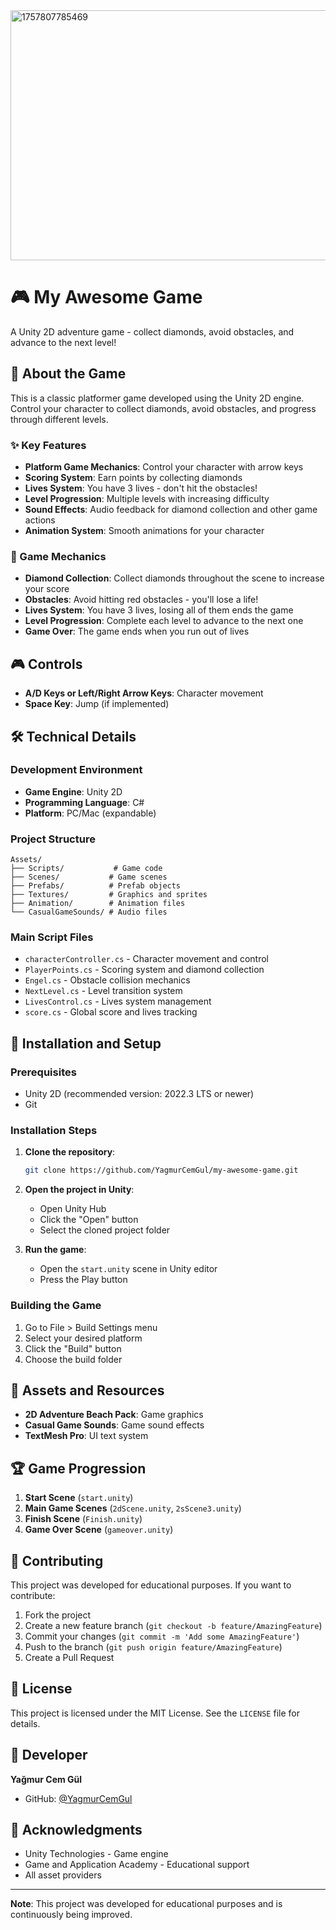 
<img width="800" height="400" alt="1757807785469" src="https://github.com/user-attachments/assets/5959b4b0-f3c7-4cfc-a641-ff9de5100d1c" />

# 🎮 My Awesome Game

A Unity 2D adventure game - collect diamonds, avoid obstacles, and advance to the next level!

## 📖 About the Game

This is a classic platformer game developed using the Unity 2D engine. Control your character to collect diamonds, avoid obstacles, and progress through different levels.

### ✨ Key Features

- **Platform Game Mechanics**: Control your character with arrow keys
- **Scoring System**: Earn points by collecting diamonds
- **Lives System**: You have 3 lives - don't hit the obstacles!
- **Level Progression**: Multiple levels with increasing difficulty
- **Sound Effects**: Audio feedback for diamond collection and other game actions
- **Animation System**: Smooth animations for your character

### 🎯 Game Mechanics

- **Diamond Collection**: Collect diamonds throughout the scene to increase your score
- **Obstacles**: Avoid hitting red obstacles - you'll lose a life!
- **Lives System**: You have 3 lives, losing all of them ends the game
- **Level Progression**: Complete each level to advance to the next one
- **Game Over**: The game ends when you run out of lives

## 🎮 Controls

- **A/D Keys or Left/Right Arrow Keys**: Character movement
- **Space Key**: Jump (if implemented)

## 🛠️ Technical Details

### Development Environment
- **Game Engine**: Unity 2D
- **Programming Language**: C#
- **Platform**: PC/Mac (expandable)

### Project Structure
```
Assets/
├── Scripts/           # Game code
├── Scenes/           # Game scenes
├── Prefabs/          # Prefab objects
├── Textures/         # Graphics and sprites
├── Animation/        # Animation files
└── CasualGameSounds/ # Audio files
```

### Main Script Files
- `characterController.cs` - Character movement and control
- `PlayerPoints.cs` - Scoring system and diamond collection
- `Engel.cs` - Obstacle collision mechanics
- `NextLevel.cs` - Level transition system
- `LivesControl.cs` - Lives system management
- `score.cs` - Global score and lives tracking

## 🚀 Installation and Setup

### Prerequisites
- Unity 2D (recommended version: 2022.3 LTS or newer)
- Git

### Installation Steps

1. **Clone the repository**:
   ```bash
   git clone https://github.com/YagmurCemGul/my-awesome-game.git
   ```

2. **Open the project in Unity**:
   - Open Unity Hub
   - Click the "Open" button
   - Select the cloned project folder

3. **Run the game**:
   - Open the `start.unity` scene in Unity editor
   - Press the Play button

### Building the Game

1. Go to File > Build Settings menu
2. Select your desired platform
3. Click the "Build" button
4. Choose the build folder

## 🎨 Assets and Resources

- **2D Adventure Beach Pack**: Game graphics
- **Casual Game Sounds**: Game sound effects
- **TextMesh Pro**: UI text system

## 🏆 Game Progression

1. **Start Scene** (`start.unity`)
2. **Main Game Scenes** (`2dScene.unity`, `2sScene3.unity`)
3. **Finish Scene** (`Finish.unity`)
4. **Game Over Scene** (`gameover.unity`)

## 🤝 Contributing

This project was developed for educational purposes. If you want to contribute:

1. Fork the project
2. Create a new feature branch (`git checkout -b feature/AmazingFeature`)
3. Commit your changes (`git commit -m 'Add some AmazingFeature'`)
4. Push to the branch (`git push origin feature/AmazingFeature`)
5. Create a Pull Request

## 📝 License

This project is licensed under the MIT License. See the `LICENSE` file for details.

## 👤 Developer

**Yağmur Cem Gül**
- GitHub: [@YagmurCemGul](https://github.com/YagmurCemGul)

## 🙏 Acknowledgments

- Unity Technologies - Game engine
- Game and Application Academy - Educational support
- All asset providers

---

**Note**: This project was developed for educational purposes and is continuously being improved.
